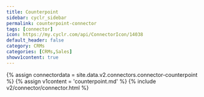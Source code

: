 ```yaml
---
title: Counterpoint
sidebar: cyclr_sidebar
permalink: counterpoint-connector
tags: [connector]
icon: https://my.cyclr.com/api/ConnectorIcon/14038
default_header: false
category: CRMs
categories: [CRMs,Sales]
showv1content: true
---
```

{% assign connectordata = site.data.v2.connectors.connector-counterpoint %}
{% assign v1content = 'counterpoint.md' %}
{% include v2/connector/connector.html %}	